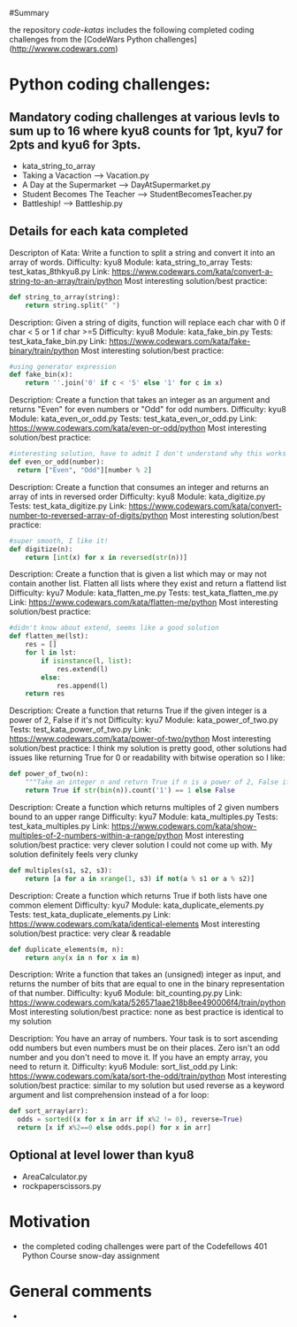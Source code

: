 #Summary

the repository *code-katas* includes the following completed coding challenges from the [CodeWars Python challenges] (http://wwww.codewars.com)

# Python coding challenges:

## Mandatory coding challenges at various levls to sum up to 16 where kyu8 counts for 1pt, kyu7 for 2pts and kyu6 for 3pts.

* kata_string_to_array
* Taking a Vacaction --> Vacation.py
* A Day at the Supermarket --> DayAtSupermarket.py
* Student Becomes The Teacher --> StudentBecomesTeacher.py
* Battleship! --> Battleship.py

## Details for each kata completed
Descripton of Kata: Write a function to split a string and convert it into an array of words.
Difficulty: kyu8
Module: kata_string_to_array
Tests: test_katas_8thkyu8.py
Link: https://www.codewars.com/kata/convert-a-string-to-an-array/train/python
Most interesting solution/best practice:
```python
def string_to_array(string):
    return string.split(" ")
```

Description: Given a string of digits, function will replace each char with 0 if char < 5 or 1 if char >=5
Difficulty: kyu8
Module: kata_fake_bin.py
Tests: test_kata_fake_bin.py
Link: https://www.codewars.com/kata/fake-binary/train/python
Most interesting solution/best practice:
```python
#using generator expression
def fake_bin(x):
    return ''.join('0' if c < '5' else '1' for c in x)
```

Description: Create a function that takes an integer as an argument and returns "Even" for even numbers or "Odd" for odd numbers.
Difficulty: kyu8
Module: kata_even_or_odd.py
Tests: test_kata_even_or_odd.py
Link: https://www.codewars.com/kata/even-or-odd/python
Most interesting solution/best practice:
```python
#interesting solution, have to admit I don't understand why this works
def even_or_odd(number):
  return ["Even", "Odd"][number % 2]
  ```

Description: Create a function that consumes an integer and returns an array of ints in reversed order
Difficulty: kyu8
Module: kata_digitize.py
Tests: test_kata_digitize.py
Link: https://www.codewars.com/kata/convert-number-to-reversed-array-of-digits/python
Most interesting solution/best practice:
```python
#super smooth, I like it!
def digitize(n):
    return [int(x) for x in reversed(str(n))]
```

Description: Create a function that is given a list which may or may not contain another list. Flatten all lists where they exist and return a flattend list
Difficulty: kyu7
Module: kata_flatten_me.py
Tests: test_kata_flatten_me.py
Link: https://www.codewars.com/kata/flatten-me/python
Most interesting solution/best practice:
```python
#didn't know about extend, seems like a good solution
def flatten_me(lst):
    res = []
    for l in lst:
        if isinstance(l, list):
            res.extend(l)
        else:
            res.append(l)
    return res
```

Description: Create a function that returns True if the given integer is a power of 2, False if it's not
Difficulty: kyu7
Module: kata_power_of_two.py
Tests: test_kata_power_of_two.py
Link: https://www.codewars.com/kata/power-of-two/python
Most interesting solution/best practice:
I think my solution is pretty good, other solutions had issues like returning True for 0 or readability with bitwise operation so I like:
```python
def power_of_two(n):
    """Take an integer n and return True if n is a power of 2, False if not"""
    return True if str(bin(n)).count('1') == 1 else False
```

Description: Create a function which returns multiples of 2 given numbers bound to an upper range
Difficulty: kyu7
Module: kata_multiples.py
Tests: test_kata_multiples.py
Link: https://www.codewars.com/kata/show-multiples-of-2-numbers-within-a-range/python
Most interesting solution/best practice:
very clever solution I could not come up with. My solution definitely feels very clunky
```python
def multiples(s1, s2, s3):
    return [a for a in xrange(1, s3) if not(a % s1 or a % s2)]
```

Description: Create a function which returns True if both lists have one common element
Difficulty: kyu7
Module: kata_duplicate_elements.py
Tests: test_kata_duplicate_elements.py
Link: https://www.codewars.com/kata/identical-elements
Most interesting solution/best practice:
very clear & readable
```python
def duplicate_elements(m, n):
    return any(x in n for x in m)
```

Description: Write a function that takes an (unsigned) integer as input, and
returns the number of bits that are equal to one in the binary representation of
that number.
Difficulty: kyu6
Module: bit_counting.py.py
Link: https://www.codewars.com/kata/526571aae218b8ee490006f4/train/python
Most interesting solution/best practice:
none as best practice is identical to my solution

Description: You have an array of numbers.
Your task is to sort ascending odd numbers but even numbers must be on their
places.
Zero isn't an odd number and you don't need to move it. If you have an empty
array, you need to return it.
Difficulty: kyu6
Module: sort_list_odd.py
Link: https://www.codewars.com/kata/sort-the-odd/train/python
Most interesting solution/best practice:
similar to my solution but used reverse as a keyword argument and list
comprehension instead of a for loop:
```python
def sort_array(arr):
  odds = sorted((x for x in arr if x%2 != 0), reverse=True)
  return [x if x%2==0 else odds.pop() for x in arr]
```









## Optional at level lower than kyu8

* AreaCalculator.py
* rockpaperscissors.py

# Motivation

* the completed coding challenges were part of the Codefellows 401 Python Course snow-day assignment

# General comments

*
